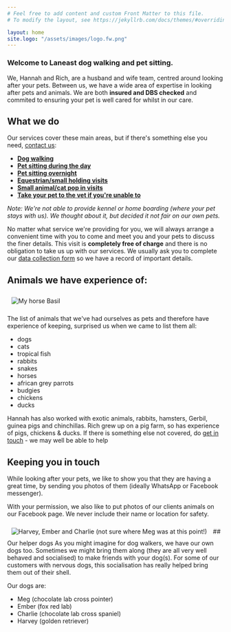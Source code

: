 ```yaml
---
# Feel free to add content and custom Front Matter to this file.
# To modify the layout, see https://jekyllrb.com/docs/themes/#overriding-theme-defaults

layout: home
site.logo: "/assets/images/logo.fw.png"
---
```



<h3>Welcome to Laneast dog walking and pet sitting.</h3>

We, Hannah and Rich, are a husband and wife team, centred around looking after your pets. Between us, we have a wide area of expertise in looking after pets and animals. We are both **insured and DBS checked** and commited to ensuring your pet is well cared for whilst in our care.

## What we do
Our services cover these main areas, but if there's something else you need, [contact us](/contactus/):

- [**Dog walking**](dogwalking.html)
- [**Pet sitting during the day**](petsittingdaytime.html)
- [**Pet sitting overnight**](petsittingovernight.html)
- [**Equestrian/small holding visits**](equestriansmallholdingvisits.html)
- [**Small animal/cat pop in visits**](smallanimalvisits.html)
- [**Take your pet to the vet if you're unable to**](pettovettransport.html)

*Note: We're not able to provide kennel or home boarding (where your pet stays with us). We thought about it, but decided it not fair on our own pets.*

No matter what service we're providing for you, we will always arrange a convenient time with you to come and meet you and your pets to discuss the finer details. This visit is **completely free of charge** and there is no obligation to take us up with our services. We usually ask you to complete our [data collection form](/assets/pdf/collectionformmay2023.pdf) so we have a record of important details.

## Animals we have experience of:
<img src="/assets/images/sittinghorse10pc.jpg" class="align-right" alt="My horse Basil" style="padding:10px">

The list of animals that we've had ourselves as pets and therefore have experience of keeping, surprised us when we came to list them all:
<ul>
    <li>dogs</li>
    <li>cats</li>
    <li>tropical fish</li>
    <li>rabbits</li>
    <li>snakes</li>
    <li>horses</li>
    <li>african grey parrots</li>
    <li>budgies</li>
    <li>chickens</li>
    <li>ducks</li>
</ul>

Hannah has also worked with exotic animals, rabbits, hamsters, Gerbil, guinea pigs and chinchillas.
Rich grew up on a pig farm, so has experience of pigs, chickens & ducks. 
If there is something else not covered, do [get in touch](/contactus/) - we may well be able to help

## Keeping you in touch

While looking after your pets, we like to show you that they are having a great time, by sending you photos of them (ideally WhatsApp or Facebook messenger).

With your permission, we also like to put photos of our clients animals on our Facebook page. We never include their name or location for safety. 

<img src="/assets/images/harvey_ember_charlie25pc.jpg" alt="Harvey, Ember and Charlie (not sure where Meg was at this point!)" class="align-left" style="padding:10px">
## Our helper dogs
As you might imagine for dog walkers, we have our own dogs too. Sometimes we might bring them along (they are all very well behaved and socialised) to make friends with your dog(s). For some of our customers with nervous dogs, this socialisation has really helped bring them out of their shell.

Our dogs are:
- Meg (chocolate lab cross pointer)
- Ember (fox red lab)
- Charlie (chocolate lab cross spaniel)
- Harvey (golden retriever)





